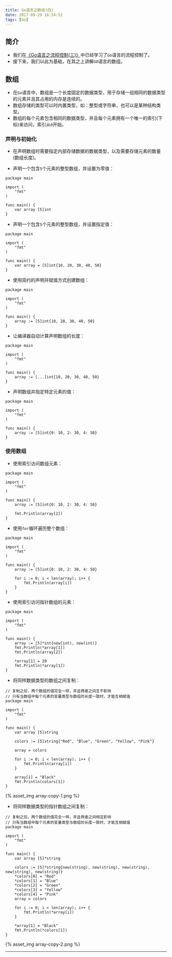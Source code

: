 ```yaml
---
title: Go语言之数组(四)
date: 2017-09-29 16:54:52
tags: [Go]
---
```


## 简介

+ 我们在[《Go语言之流程控制(三)》](https://www.xiaocoder.com/2017/09/25/go-flow-control/)中已经学习了`Go`语言的流程控制了。
+ 接下来，我们以此为基础，在其之上讲解`GO`语言的数组。

<!-- more -->

## 数组

+ 在`Go`语言中，数组是一个长度固定的数据类型，用于存储一组相同的数据类型的元素并且其占用的内存是连续的。
+ 数组存储的类型可以时内置类型，如：整型或字符串，也可以是某种结构类型。
+ 数组的每个元素包含相同的数据类型，并且每个元素拥有一个唯一的索引(下标)来访问，索引从`0`开始。

### 声明与初始化

+ 在声明数组时需要指定内部存储数据的数据类型，以及需要存储元素的数量(数组长度)。

+ 声明一个包含`5`个元素的整型数组，并设置为零值：

```text
package main

import (
    "fmt"
)

func main() {
    var array [5]int  
}
```

+ 声明一个包含`5`个元素的整型数组，并设置指定值：

```text
package main

import (
    "fmt"
)

func main() {
    var array = [5]int{10, 20, 30, 40, 50}
}
```

+ 使用简约的声明并赋值方式创建数组：

```text
package main

import (
    "fmt"
)

func main() {
    array := [5]int{10, 20, 30, 40, 50}
}
```

+ 让编译器自动计算声明数组的长度：

```text
package main

import (
    "fmt"
)

func main() {
    array := [...]int{10, 20, 30, 40, 50} 
}
```

+ 声明数组并指定特定元素的值：

```text
package main

import (
    "fmt"
)

func main() {
    array := [5]int{0: 10, 2: 30, 4: 50}
}
```

### 使用数组

+ 使用索引访问数组元素：

```text
package main

import (
    "fmt"
)

func main() {
    array := [5]int{0: 10, 2: 30, 4: 50}

    fmt.Println(array[2])
}
```

+ 使用`for`循环遍历整个数组：

```text
package main

import (
    "fmt"
)

func main() {
    array := [5]int{0: 10, 2: 30, 4: 50}

    for i := 0; i < len(array); i++ {
        fmt.Println(array[i])
    }
}
```

+ 使用索引访问指针数组的元素：

```text
package main

import (
    "fmt"
)

func main() {
    array := [5]*int{new(int), new(int)}
    fmt.Println(*array[1])
    fmt.Println(array[2])

    *array[1] = 20
    fmt.Println(*array[1])
}
```

+ 将同样数据类型的数组之间复制：

```text
// 复制之后，两个数组的值完全一样，并且两者之间互不影响
// 只有当数组中每个元素的变量类型与数组的长度一致时，才能互相赋值
package main

import (
    "fmt"
)

func main() {
    var array [5]string

    colors := [5]string{"Red", "Blue", "Green", "Yellow", "Pink"}

    array = colors
    
    for i := 0; i < len(array); i++ {
        fmt.Println(array[i])
    }
    
    array[1] = "Black"
    fmt.Println(colors[1])
}
```

{% asset_img array-copy-1.png %}

+ 将同样数据类型的指针数组之间复制：

```text
// 复制之后，两个数组的值完全一样，并且两者之间相互影响
// 只有当数组中每个元素的变量类型与数组的长度一致时，才能互相赋值
package main

import (
    "fmt"
)

func main() {
    var array [5]*string

    colors := [5]*string{new(string), new(string), new(string), new(string), new(string)}
    *colors[0] = "Red"
    *colors[1] = "Blue"
    *colors[2] = "Green"
    *colors[3] = "Yellow"
    *colors[4] = "Pink"
    array = colors
    
    for i := 0; i < len(array); i++ {
        fmt.Println(*array[i])
    }
    
    *array[1] = "Black"
    fmt.Println(*colors[1])
}
```

{% asset_img array-copy-2.png %}

***